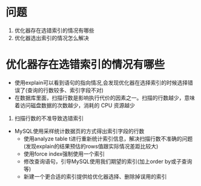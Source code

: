 # 问题
1. 优化器存在选错索引的情况有哪些
2. 优化器选出索引的情况怎么解决

# 优化器存在选错索引的情况有哪些
- 使用explain可以看到语句的指向情况,会发现优化器在选择索引的时候选择错误了(查询的行数较多、索引字段不对)
- 在数据库里面，扫描行数是影响执行代价的因素之一。扫描的行数越少，意味着访问磁盘数据的次数越少，消耗的 CPU 资源越少
1. 扫描行数的不准导致选错索引
- MySQL使用采样统计数据页的方式得出索引字段的行数
  - 使用analyze table t进行重新统计索引信息，解决扫描行数不准确的问题(发现explain的结果预估的rows值跟实际情况差距比较大)
  - 使用force index强制使用一个索引
  - 修改查询语句，引导MySQL使用我们期望的索引(加上order by或子查询等)
  - 新建一个更合适的索引提供给优化器选择、删除掉误用的索引